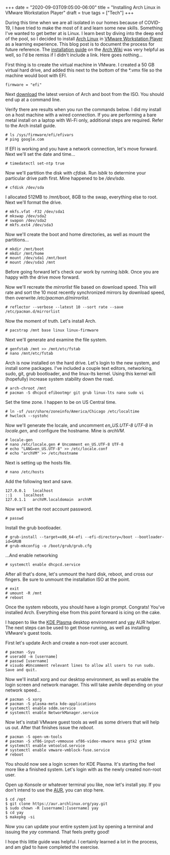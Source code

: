 +++
date = "2020-09-03T09:05:00-06:00"
title = "Installing Arch Linux in VMware Workstation Player"
draft = true
tags = ["Tech"]
+++

During this time when we are all isolated in our homes because of COVID-19, I have tried to make the most of it and learn some new skills. Something I've wanted to get better at is Linux. I learn best by diving into the deep end of the pool, so I decided to install [Arch Linux](https://www.archlinux.org/) in [VMware Workstation Player](https://www.vmware.com/products/workstation-player.html) as a learning experience. This blog post is to document the process for future reference. The [installation guide](https://wiki.archlinux.org/index.php/Installation_guide) on the [Arch Wiki](https://wiki.archlinux.org/) was very helpful as well, so I'd be remiss if I didn't include a link. Here goes nothing... 

First thing is to create the virtual machine in VMware. I created a 50 GB virtual hard drive, and added this next to the bottom of the *.vmx file so the machine would boot with EFI.

```
firmware = "efi"
```

Next [download](https://www.archlinux.org/download/) the latest version of Arch and boot from the ISO. You should end up at a command line. 

Verify there are results when you run the commands below. I did my install on a host machine with a wired connection. If you are performing a bare metal install on a laptop with Wi-Fi only, additional steps are required. Refer to the Arch install guide.

```
# ls /sys/firmware/efi/efivars
# ping google.com
```

If EFI is working and you have a network connection, let's move forward. Next we'll set the date and time...

```
# timedatectl set-ntp true
```

Now we'll partition the disk with *cfdisk*. Run *lsblk* to determine your particular drive path first. Mine happened to be */dev/sda*. 

```
# cfdisk /dev/sda
```

I allocated 512MB to /mnt/boot, 8GB to the swap, everything else to root. Next we'll format the drive.

```
# mkfs.vfat -F32 /dev/sda1
# mkswap /dev/sda2
# swapon /dev/sda2
# mkfs.ext4 /dev/sda3
```

Now we'll create the boot and home directories, as well as mount the partitions...

```
# mkdir /mnt/boot
# mkdir /mnt/home
# mount /dev/sda1 /mnt/boot
# mount /dev/sda3 /mnt
```

Before going forward let's check our work by running *lsblk*. Once you are happy with the drive move forward.

Now we'll recreate the *mirrorlist* file based on download speed. This will rate and sort the 10 most recently synchronized mirrors by download speed, then overwrite */etc/pacman.d/mirrorlist*.

```
# reflector --verbose --latest 10 --sort rate --save /etc/pacman.d/mirrorlist
```

Now the moment of truth. Let's install Arch. 

```
# pacstrap /mnt base linux linux-firmware
```

Next we'll generate and examine the file system.

```
# genfstab /mnt >> /mnt/etc/fstab
# nano /mnt/etc/fstab
```

Arch is now installed on the hard drive. Let's login to the new system, and install some packages. I've included a couple text editors, networking, sudo, git, grub bootloader, and the linux-lts kernel. Using this kernel will (hopefully) increase system stability down the road.

```
# arch-chroot /mnt
# pacman -S dhcpcd efibootmgr git grub linux-lts nano sudo vi
```

Set the time zone. I happen to be on US Central time.

```
# ln -sf /usr/share/zoneinfo/America/Chicago /etc/localtime
# hwclock --systohc
```

Now we'll generate the locale, and uncomment *en_US.UTF-8 UTF-8* in *locale.gen*, and configure the hostname. Mine is *archVM*.

```
# locale-gen
# nano /etc/locale.gen # Uncomment en_US.UTF-8 UTF-8
# echo "LANG=en_US.UTF-8" >> /etc/locale.conf
# echo "archVM" >> /etc/hostname
```

Next is setting up the hosts file.

```
# nano /etc/hosts
```

Add the following text and save. 

```
127.0.0.1	localhost
::1		localhost
127.0.1.1	archVM.localdomain	archVM
```

Now we'll set the root account password.

```
# passwd
```

Install the grub bootloader.

```
# grub-install --target=x86_64-efi --efi-directory=/boot --bootloader-id=GRUB
# grub-mkconfig -o /boot/grub/grub.cfg
```

...And enable networking

```
# systemctl enable dhcpcd.service
```

After all that's done, let's unmount the hard disk, reboot, and cross our fingers. Be sure to unmount the installation ISO at the point.

```
# exit
# umount -R /mnt
# reboot
```

Once the system reboots, you should have a login prompt. Congrats! You've installed Arch. Everything else from this point forward is icing on the cake.

I happen to like the [KDE Plasma](https://kde.org/plasma-desktop) desktop environment and [yay](https://github.com/Jguer/yay) AUR helper. The next steps can be used to get those running, as well as installing VMware's guest tools.

First let's update Arch and create a non-root user account.

```
# pacman -Syu
# useradd -m [username]
# passwd [username]
# visudo #Uncomment relevant lines to allow all users to run sudo. Save and quit.
```

Now we'll install xorg and our desktop environment, as well as enable the login screen and network manager. This will take awhile depending on your network speed...

```
# pacman -S xorg
# pacman -S plasma-meta kde-applications
# systemctl enable sddm.service
# systemctl enable NetworkManager.service
```

Now let's install VMware guest tools as well as some drivers that will help us out. After that finishes issue the *reboot*.

```
# pacman -S open-vm-tools
# pacman -S xf86-input-vmmouse xf86-video-vmware mesa gtk2 gtkmm
# systemctl enable vmtoolsd.service
# systemctl enable vmware-vmblock-fuse.service
# reboot
```

You should now see a login screen for KDE Plasma. It's starting the feel more like a finished system. Let's login with as the newly created non-root user.

Open up Konsole or whatever terminal you like, now let's install yay. If you don't intend to use the [AUR](https://aur.archlinux.org/), you can stop here.

```
$ cd /opt
$ git clone https://aur.archlinux.org/yay.git
$ sudo chown -R [username]:[username] yay
$ cd yay
$ makepkg -si
```

Now you can update your entire system just by opening a terminal and issuing the *yay* command. That feels pretty good! 

I hope this little guide was helpful. I certainly learned a lot in the process, and am glad to have completed the exercise.
